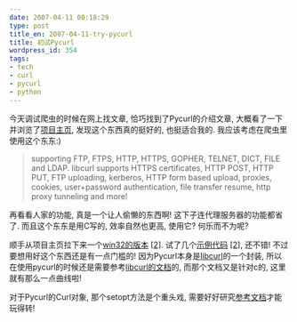 ```yaml
---
date: 2007-04-11 00:18:29
type: post
title_en: 2007-04-11-try-pycurl
title: 初试Pycurl
wordpress_id: 354
tags:
- tech
- curl
- pycurl
- python
---
```


今天调试爬虫的时候在网上找文章, 恰巧找到了Pycurl的介绍文章, 大概看了一下并浏览了[项目主页](http://pycurl.sourceforge.net/), 发现这个东西真的挺好的, 也挺适合我的. 我应该考虑在爬虫里使用这个东东:)

> supporting FTP, FTPS, HTTP, HTTPS, GOPHER, TELNET, DICT, FILE and LDAP. libcurl supports HTTPS certificates, HTTP POST, HTTP PUT, FTP uploading, kerberos, HTTP form based upload, proxies, cookies, user+password authentication, file transfer resume, http proxy tunneling and more!

再看看人家的功能, 真是一个让人偷懒的东西啊! 这下子连代理服务器的功能都省了. 而且这个东东是用C写的, 效率自然也更高, 使用它? 何乐而不为呢?

顺手从项目主页拉下来一个[win32的版本](http://pycurl.sourceforge.net/download/pycurl-ssl-7.15.5.1.win32-py2.4.exe) [[2]](http://pycurl.sourceforge.net/download/pycurl-ssl-7.15.5.1.win32-py2.5.exe). 试了几个[示例代码](http://pycurl.cvs.sourceforge.net/pycurl/pycurl/tests/) [[2]](http://pycurl.cvs.sourceforge.net/pycurl/pycurl/examples/), 还不错! 不过要想用好这个东西还是有一点门槛的! 因为Pycurl本身是[libcurl](http://curl.haxx.se/libcurl/)的一个封装, 所以在使用pycurl的时候还是需要参考[libcurl的文档](http://curl.haxx.se/libcurl/c/)的, 而那个文档又是针对c的, 这里就有那么一点曲线啦!

对于Pycurl的Curl对象, 那个setopt方法是个重头戏, 需要好好研究[参考文档](http://curl.haxx.se/libcurl/c/curl_easy_setopt.html)才能玩得转!

